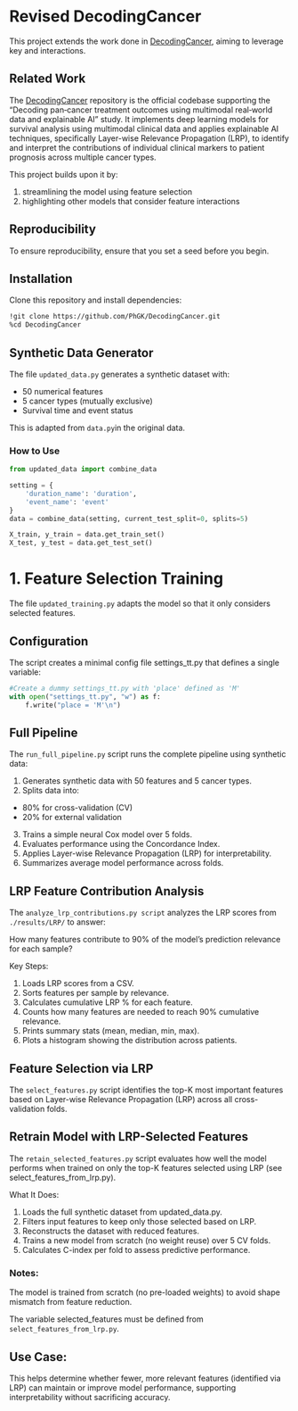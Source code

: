 # Revised DecodingCancer

This project extends the work done in [DecodingCancer](https://github.com/PhGK/DecodingCancer), aiming to leverage key and interactions.

## Related Work

The [DecodingCancer](https://github.com/PhGK/DecodingCancer) repository is the official codebase supporting the “Decoding pan‑cancer treatment outcomes using multimodal real‑world data and explainable AI” study. It implements deep learning models for survival analysis using multimodal clinical data and applies explainable AI techniques, specifically Layer-wise Relevance Propagation (LRP), to identify and interpret the contributions of individual clinical markers to patient prognosis across multiple cancer types.

This project builds upon it by:

1. streamlining the model using feature selection
2. highlighting other models that consider feature interactions

## Reproducibility

To ensure reproducibility, ensure that you set a seed before you begin.

## Installation

Clone this repository and install dependencies:

```bash
!git clone https://github.com/PhGK/DecodingCancer.git
%cd DecodingCancer
```

## Synthetic Data Generator

The file `updated_data.py` generates a synthetic dataset with:

- 50 numerical features
- 5 cancer types (mutually exclusive)
- Survival time and event status

This is adapted from `data.py`in the original data.

### How to Use

```python
from updated_data import combine_data

setting = {
    'duration_name': 'duration',
    'event_name': 'event'
}
data = combine_data(setting, current_test_split=0, splits=5)

X_train, y_train = data.get_train_set()
X_test, y_test = data.get_test_set()
```

# 1. Feature Selection Training

The file `updated_training.py` adapts the model so that it only considers selected features.

## Configuration

The script creates a minimal config file settings_tt.py that defines a single variable:

```python
#Create a dummy settings_tt.py with 'place' defined as 'M'
with open("settings_tt.py", "w") as f:
    f.write("place = 'M'\n")
```

## Full Pipeline

The `run_full_pipeline.py` script runs the complete pipeline using synthetic data:

1. Generates synthetic data with 50 features and 5 cancer types.
2. Splits data into:

- 80% for cross-validation (CV)
- 20% for external validation

3. Trains a simple neural Cox model over 5 folds.
4. Evaluates performance using the Concordance Index.
5. Applies Layer-wise Relevance Propagation (LRP) for interpretability.
6. Summarizes average model performance across folds.

## LRP Feature Contribution Analysis

The `analyze_lrp_contributions.py script` analyzes the LRP scores from `./results/LRP/` to answer:

How many features contribute to 90% of the model’s prediction relevance for each sample?

Key Steps:

1. Loads LRP scores from a CSV.
2. Sorts features per sample by relevance.
3. Calculates cumulative LRP % for each feature.
4. Counts how many features are needed to reach 90% cumulative relevance.
5. Prints summary stats (mean, median, min, max).
6. Plots a histogram showing the distribution across patients.

## Feature Selection via LRP

The `select_features.py` script identifies the top-K most important features based on Layer-wise Relevance Propagation (LRP) across all cross-validation folds.

## Retrain Model with LRP-Selected Features

The `retain_selected_features.py` script evaluates how well the model performs when trained on only the top-K features selected using LRP (see select_features_from_lrp.py).

What It Does:

1. Loads the full synthetic dataset from updated_data.py.
2. Filters input features to keep only those selected based on LRP.
3. Reconstructs the dataset with reduced features.
4. Trains a new model from scratch (no weight reuse) over 5 CV folds.
5. Calculates C-index per fold to assess predictive performance.

### Notes:
The model is trained from scratch (no pre-loaded weights) to avoid shape mismatch from feature reduction.

The variable selected_features must be defined from `select_features_from_lrp.py`.

## Use Case:

This helps determine whether fewer, more relevant features (identified via LRP) can maintain or improve model performance, supporting interpretability without sacrificing accuracy.
